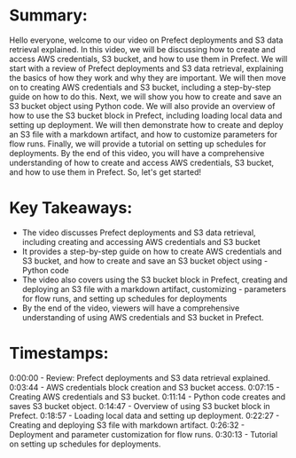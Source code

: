 # Summary:

Hello everyone, welcome to our video on Prefect deployments and S3 data retrieval explained. In this video, we will be discussing how to create and access AWS credentials, S3 bucket, and how to use them in Prefect. We will start with a review of Prefect deployments and S3 data retrieval, explaining the basics of how they work and why they are important. We will then move on to creating AWS credentials and S3 bucket, including a step-by-step guide on how to do this. Next, we will show you how to create and save an S3 bucket object using Python code. We will also provide an overview of how to use the S3 bucket block in Prefect, including loading local data and setting up deployment. We will then demonstrate how to create and deploy an S3 file with a markdown artifact, and how to customize parameters for flow runs. Finally, we will provide a tutorial on setting up schedules for deployments. By the end of this video, you will have a comprehensive understanding of how to create and access AWS credentials, S3 bucket, and how to use them in Prefect. So, let's get started!

# Key Takeaways:

- The video discusses Prefect deployments and S3 data retrieval, including creating and accessing AWS credentials and S3 bucket
- It provides a step-by-step guide on how to create AWS credentials and S3 bucket, and how to create and save an S3 bucket object using - Python code
- The video also covers using the S3 bucket block in Prefect, creating and deploying an S3 file with a markdown artifact, customizing - parameters for flow runs, and setting up schedules for deployments
- By the end of the video, viewers will have a comprehensive understanding of using AWS credentials and S3 bucket in Prefect.

# Timestamps:

0:00:00 - Review: Prefect deployments and S3 data retrieval explained.
0:03:44 - AWS credentials block creation and S3 bucket access.
0:07:15 - Creating AWS credentials and S3 bucket.
0:11:14 - Python code creates and saves S3 bucket object.
0:14:47 - Overview of using S3 bucket block in Prefect.
0:18:57 - Loading local data and setting up deployment.
0:22:27 - Creating and deploying S3 file with markdown artifact.
0:26:32 - Deployment and parameter customization for flow runs.
0:30:13 - Tutorial on setting up schedules for deployments.